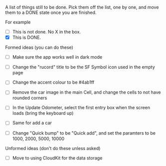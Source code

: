 A list of things still to be done. Pick them off the list, one by one, and move them to a DONE state once you are finished. 

For example

- [ ] This is not done. No X in the box.
- [X] This is DONE. 

Formed ideas (you can do these)

- [ ] Make sure the app works well in dark mode
- [ ] Change the "rucord" title to be the SF Symbol icon used in the empty page
- [ ] Change the accent colour to be #4ab1ff
- [ ] Remove the car image in the main Cell, and change the cells to not have rounded corners
- [ ] In the Update Odometer, select the first entry box when the screen loads (bring the keyboard up)
- [ ] Same for add a car
- [ ] Change "Quick bump" to be "Quick add", and set the paramters to be 1000, 2000, 5000, 10000


Unformed ideas (don't do these unless asked)
- [ ] Move to using CloudKit for the data storage